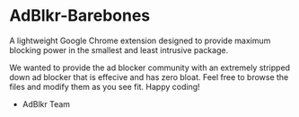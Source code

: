 # AdBlkr-Barebones
A lightweight Google Chrome extension designed to provide maximum blocking power in the smallest and least intrusive package.

We wanted to provide the ad blocker community with an extremely stripped down ad blocker that is effecive and has zero bloat.
Feel free to browse the files and modify them as you see fit. Happy coding!

- AdBlkr Team

